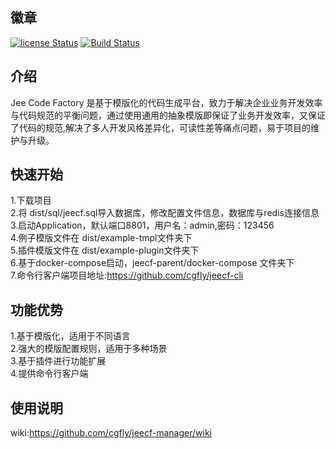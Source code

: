 
## 徽章  
[![license Status](https://img.shields.io/badge/License-Apache%202.0-blue.svg?branch=v2.0)](http://www.apache.org/licenses/LICENSE-2.0.txt)
[![Build Status](https://travis-ci.org/cgfly/jeecf-manager.svg?branch=master)](https://travis-ci.org/cgfly/jeecf-manager)  
## 介绍  
Jee Code Factory 是基于模版化的代码生成平台，致力于解决企业业务开发效率与代码规范的平衡问题，通过使用通用的抽象模版即保证了业务开发效率，又保证了代码的规范,解决了多人开发风格差异化，可读性差等痛点问题，易于项目的维护与升级。

## 快速开始  
1.下载项目  
2.将 dist/sql/jeecf.sql导入数据库，修改配置文件信息，数据库与redis连接信息  
3.启动Application，默认端口8801，用户名：admin,密码：123456  
4.例子模版文件在 dist/example-tmpl文件夹下  
5.插件模版文件在 dist/example-plugin文件夹下  
6.基于docker-compose启动，jeecf-parent/docker-compose 文件夹下  
7.命令行客户端项目地址:https://github.com/cgfly/jeecf-cli
## 功能优势
1.基于模版化，适用于不同语言  
2.强大的模版配置规则，适用于多种场景  
3.基于插件进行功能扩展  
4.提供命令行客户端  
## 使用说明  
wiki:https://github.com/cgfly/jeecf-manager/wiki 
